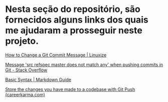 # Nesta seção do repositório, são fornecidos alguns links dos quais me ajudaram a prosseguir neste projeto.

[How to Change a Git Commit Message | Linuxize](https://linuxize.com/post/change-git-commit-message/)

[Message 'src refspec master does not match any' when pushing commits in Git - Stack Overflow](https://stackoverflow.com/questions/4181861/message-src-refspec-master-does-not-match-any-when-pushing-commits-in-git)

[Basic Syntax | Markdown Guide](https://www.markdownguide.org/basic-syntax/)

[Store the changes you have made to a codebase with Git Push (careerkarma.com)](https://careerkarma.com/blog/git-push/)
